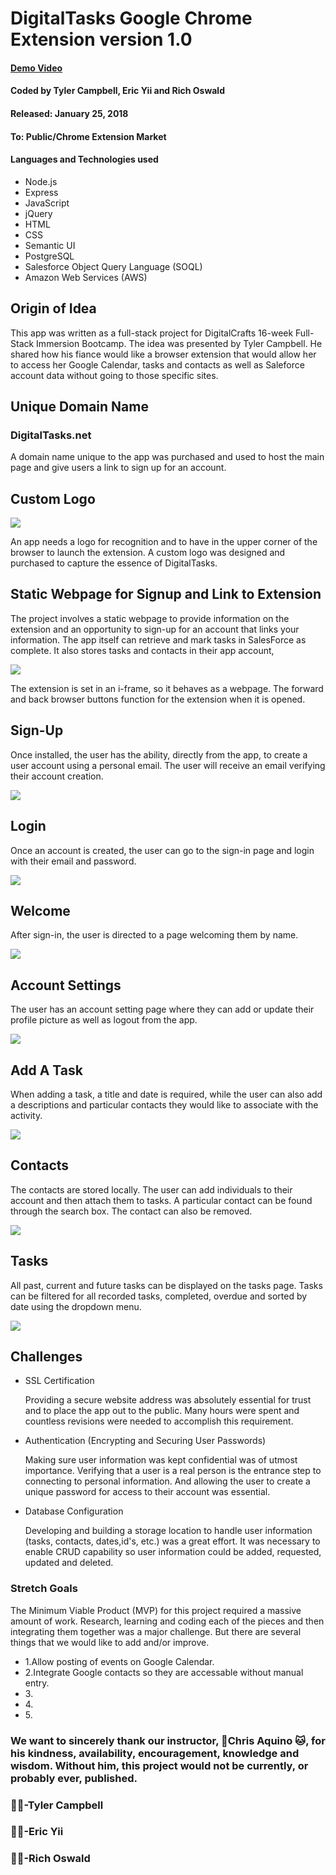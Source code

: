 <h1>DigitalTasks Google Chrome Extension version 1.0</h1>
<h4><a href="https://www.youtube.com/watch?v=5DAdvmZHA74&t=99s">Demo Video</a></h4>
<h4>Coded by Tyler Campbell, Eric Yii and Rich Oswald</h4>
<h4>Released: January 25, 2018</h4>
<h4>To: Public/Chrome Extension Market</h4>
<h4>Languages and Technologies used</h4>
<ul>
<li>Node.js</li>
<li>Express</li>
<li>JavaScript</li>
<li>jQuery</li>
<li>HTML</li>
<li>CSS</li>
<li>Semantic UI</li>
<li>PostgreSQL</li>
<li>Salesforce Object Query Language (SOQL)</li>
<li>Amazon Web Services (AWS)</li>
</ul>
<h2>Origin of Idea</h2>
<p>This app was written as a full-stack project for DigitalCrafts 16-week Full-Stack Immersion Bootcamp. The idea was presented by Tyler Campbell. He shared how his fiance would like a browser extension that would allow her to access her Google Calendar, tasks and contacts as well as Saleforce account data without going to those specific sites.</p>
<h2>Unique Domain Name</h2>
<h3>DigitalTasks.net</h3>
<p>A domain name unique to the app was purchased and used to host the main page and give users a link to sign up for an account.</p>
<h2>Custom Logo</h2>
<img src="/screenshots/logo.png">
<p>An app needs a logo for recognition and to have in the upper corner of the browser to launch the extension. A custom logo was designed and purchased to capture the essence of DigitalTasks.</p>

<h2>Static Webpage for Signup and Link to Extension</h2>

 The project involves a static webpage to provide information on the extension and an opportunity to sign-up for an account that links your information. The app itself can retrieve and mark tasks in SalesForce as complete. It also stores tasks and contacts in their app account,</p>
<img src="/screenshots/digitaltasks_webpage.png">

<p>The extension is set in an i-frame, so it behaves as a webpage. The forward and back browser buttons function for the extension when it is opened.
<h2>Sign-Up</h2>
<p>Once installed, the user has the ability, directly from the app, to create a user account using a personal email. The user will receive an email verifying their account creation.</p>
<img src="/screenshots/sign-up.png">
<h2>Login</h2>
<p>Once an account is created, the user can go to the sign-in page and login with their email and password.</p>
<img src="/screenshots/login.png">
<h2>Welcome</h2>
<p>After sign-in, the user is directed to a page welcoming them by name.</p>
<img src="/screenshots/welcome.png">
<h2>Account Settings</h2>
<p>The user has an account setting page where they can add or update their profile picture as well as logout from the app.</p>
<img src="/screenshots/account-settings.png">
<h2>Add A Task</h2>
<p>When adding a task, a title and date is required, while the user can also add a descriptions and particular contacts they would like to associate with the activity.</p>
<img src="/screenshots/add-task.png">
<h2>Contacts</h2>
<p>The contacts are stored locally. The user can add individuals to their account and then attach them to tasks. A particular contact can be found through the search box. The contact can also be removed.</p>
<img src="/screenshots/contacts.png">
<h2>Tasks</h2>
<p>All past, current and future tasks can be displayed on the tasks page. Tasks can be filtered for all recorded tasks, completed, overdue and sorted by date using the dropdown menu.</p>
<img src="/screenshots/task-page.png">


<h2>Challenges</h2>
<ul>
    <li>SSL Certification</li>
    <p>Providing a secure website address was absolutely essential for trust and to place the app out to the public. Many hours were spent and countless revisions were needed to accomplish this requirement.</p>
    <li>Authentication (Encrypting and Securing User Passwords)</li>
    <p> Making sure user information was kept confidential was of utmost importance. Verifying that a user is a real person is the entrance step to connecting to personal information. And allowing the user to create a unique password for access to their account was essential.</p>
    <li>Database Configuration</li>
    <p>Developing and building a storage location to handle user information (tasks, contacts, dates,id's, etc.) was a great effort. It was necessary to enable CRUD capability so user information could be added, requested, updated and deleted.</p>
</ul>  
<h3>Stretch Goals</h3>
<p>The Minimum Viable Product (MVP) for this project required a massive amount of work.  Research, learning and coding each of the pieces and then integrating them together was a major challenge. But there are several things that we would like to add and/or improve.</p>
<ul>
<li>1.Allow posting of events on Google Calendar.</li>
<li>2.Integrate Google contacts so they are accessable without manual entry.</li>
<li>3.</li>
<li>4.</li>
<li>5.</li>
</ul>

<h3>We want to sincerely thank our instructor, 🏓Chris Aquino 🐱, for his kindness, availability, encouragement, knowledge and wisdom. Without him, this project would not be currently, or probably ever, published.</p>

<h3>👏🏻-Tyler Campbell</h3>
<h3>👏🏻-Eric Yii</h3>
<h3>👏🏻-Rich Oswald</h3>